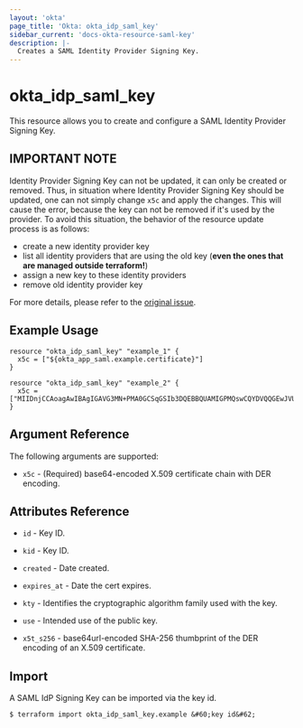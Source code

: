 ```yaml
---
layout: 'okta'
page_title: 'Okta: okta_idp_saml_key'
sidebar_current: 'docs-okta-resource-saml-key'
description: |-
  Creates a SAML Identity Provider Signing Key.
---
```


# okta_idp_saml_key

This resource allows you to create and configure a SAML Identity Provider Signing Key.

## IMPORTANT NOTE

Identity Provider Signing Key can not be updated, it can only be created or removed. Thus, in situation
where Identity Provider Signing Key should be updated, one can not simply change `x5c` and apply the changes.
This will cause the error, because the key can not be removed if it's used by the provider. To avoid this situation,
the behavior of the resource update process is as follows:

- create a new identity provider key
- list all identity providers that are using the old key (**even the ones that are managed outside terraform!**)
- assign a new key to these identity providers
- remove old identity provider key

For more details, please refer to the [original issue](https://github.com/okta/terraform-provider-okta/issues/672). 

## Example Usage

```hcl
resource "okta_idp_saml_key" "example_1" {
  x5c = ["${okta_app_saml.example.certificate}"]
}

resource "okta_idp_saml_key" "example_2" {
  x5c = ["MIIDnjCCAoagAwIBAgIGAVG3MN+PMA0GCSqGSIb3DQEBBQUAMIGPMQswCQYDVQQGEwJVUzETMBEGA1UECAwKQ2FsaWZvcm5p\nYTEWMBQGA1UEBwwNU2FuIEZyYW5jaXNjbzENMAsGA1UECgwET2t0YTEUMBIGA1UECwwLU1NPUHJvdmlkZXIxEDAOBgNVBAMM\nB2V4YW1wbGUxHDAaBgkqhkiG9w0BCQEWDWluZm9Ab2t0YS5jb20wHhcNMTUxMjE4MjIyMjMyWhcNMjUxMjE4MjIyMzMyWjCB\njzELMAkGA1UEBhMCVVMxEzARBgNVBAgMCkNhbGlmb3JuaWExFjAUBgNVBAcMDVNhbiBGcmFuY2lzY28xDTALBgNVBAoMBE9r\ndGExFDASBgNVBAsMC1NTT1Byb3ZpZGVyMRAwDgYDVQQDDAdleGFtcGxlMRwwGgYJKoZIhvcNAQkBFg1pbmZvQG9rdGEuY29t\nMIIBIjANBgkqhkiG9w0BAQEFAAOCAQ8AMIIBCgKCAQEAtcnyvuVCrsFEKCwHDenS3Ocjed8eWDv3zLtD2K/iZfE8BMj2wpTf\nn6Ry8zCYey3mWlKdxIybnV9amrujGRnE0ab6Q16v9D6RlFQLOG6dwqoRKuZy33Uyg8PGdEudZjGbWuKCqqXEp+UKALJHV+k4\nwWeVH8g5d1n3KyR2TVajVJpCrPhLFmq1Il4G/IUnPe4MvjXqB6CpKkog1+ThWsItPRJPAM+RweFHXq7KfChXsYE7Mmfuly8s\nDQlvBmQyxZnFHVuiPfCvGHJjpvHy11YlHdOjfgqHRvZbmo30+y0X/oY/yV4YEJ00LL6eJWU4wi7ViY3HP6/VCdRjHoRdr5L/\nDwIDAQABMA0GCSqGSIb3DQEBBQUAA4IBAQCzzhOFkvyYLNFj2WDcq1YqD4sBy1iCia9QpRH3rjQvMKDwQDYWbi6EdOX0TQ/I\nYR7UWGj+2pXd6v0t33lYtoKocp/4lUvT3tfBnWZ5KnObi+J2uY2teUqoYkASN7F+GRPVOuMVoVgm05ss8tuMb2dLc9vsx93s\nDt+XlMTv/2qi5VPwaDtqduKkzwW9lUfn4xIMkTiVvCpe0X2HneD2Bpuao3/U8Rk0uiPfq6TooWaoW3kjsmErhEAs9bA7xuqo\n1KKY9CdHcFhkSsMhoeaZylZHtzbnoipUlQKSLMdJQiiYZQ0bYL83/Ta9fulr1EERICMFt3GUmtYaZZKHpWSfdJp9"]
}
```

## Argument Reference

The following arguments are supported:

- `x5c` - (Required) base64-encoded X.509 certificate chain with DER encoding.

## Attributes Reference

- `id` - Key ID.

- `kid` - Key ID.

- `created` - Date created.

- `expires_at` - Date the cert expires.

- `kty` - Identifies the cryptographic algorithm family used with the key.

- `use` - Intended use of the public key.

- `x5t_s256` - base64url-encoded SHA-256 thumbprint of the DER encoding of an X.509 certificate.

## Import

A SAML IdP Signing Key can be imported via the key id.

```
$ terraform import okta_idp_saml_key.example &#60;key id&#62;
```
